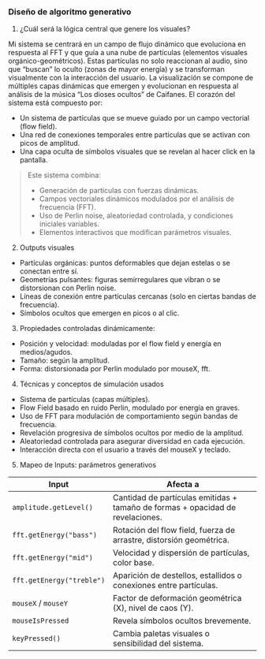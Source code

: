 ### Diseño de algoritmo generativo

1. ¿Cuál será la lógica central que genere los visuales?

Mi sistema se centrará en un campo de flujo dinámico que evoluciona en respuesta al FFT y que guía a una nube de partículas (elementos visuales orgánico-geométricos). Estas partículas no solo reaccionan al audio, sino que “buscan” lo oculto (zonas de mayor energía) y se transforman visualmente con la interacción del usuario. 
La visualización se compone de múltiples capas dinámicas que emergen y evolucionan en respuesta al análisis de la música “Los dioses ocultos” de Caifanes. El corazón del sistema está compuesto por:

* Un sistema de partículas que se mueve guiado por un campo vectorial (flow field).
* Una red de conexiones temporales entre partículas que se activan con picos de amplitud.
* Una capa oculta de símbolos visuales que se revelan al hacer click en la pantalla.
  
> Este sistema combina:
> * Generación de partículas con fuerzas dinámicas.
> * Campos vectoriales dinámicos modulados por el análisis de frecuencia (FFT).
> * Uso de Perlin noise, aleatoriedad controlada, y condiciones iniciales variables.
> * Elementos interactivos que modifican parámetros visuales.

2. Outputs visuales

* Partículas orgánicas: puntos deformables que dejan estelas o se conectan entre sí.
* Geometrías pulsantes: figuras semirregulares que vibran o se distorsionan con Perlin noise.
* Líneas de conexión entre partículas cercanas (solo en ciertas bandas de frecuencia).
* Símbolos ocultos que emergen en picos o al clic.

3. Propiedades controladas dinámicamente:

* Posición y velocidad: moduladas por el flow field y energía en medios/agudos.
* Tamaño: según la amplitud.
* Forma: distorsionada por Perlin modulado por mouseX, fft.

4. Técnicas y conceptos de simulación usados

 * Sistema de partículas (capas múltiples).
 * Flow Field basado en ruido Perlin, modulado por energía en graves.
 * Uso de FFT para modulación de comportamiento según bandas de frecuencia.
 * Revelación progresiva de símbolos ocultos por medio de la amplitud.
 * Aleatoriedad controlada para asegurar diversidad en cada ejecución.
 * Interacción directa con el usuario a través del mouseX y teclado.

5. Mapeo de Inputs: parámetros generativos

| **Input**                 | **Afecta a**                                                                   |
| ------------------------- | ------------------------------------------------------------------------------ |
| `amplitude.getLevel()`    | Cantidad de partículas emitidas + tamaño de formas + opacidad de revelaciones. |
| `fft.getEnergy("bass")`   | Rotación del flow field, fuerza de arrastre, distorsión geométrica.            |
| `fft.getEnergy("mid")`    | Velocidad y dispersión de partículas, color base.                              |
| `fft.getEnergy("treble")` | Aparición de destellos, estallidos o conexiones entre partículas.              |
| `mouseX` / `mouseY`       | Factor de deformación geométrica (X), nivel de caos (Y).                       |
| `mouseIsPressed`          | Revela símbolos ocultos brevemente.                                            |
| `keyPressed()`            | Cambia paletas visuales o sensibilidad del sistema.                            |

